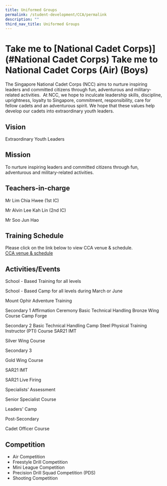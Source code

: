 ```yaml
---
title: Uniformed Groups
permalink: /student-development/CCA/permalink
description: ""
third_nav_title: Uniformed Groups
---
```




Take me to [National Cadet Corps)](#National Cadet Corps)
Take me to 
National Cadet Corps (Air) (Boys)
=================================

  

The Singapore National Cadet Corps (NCC) aims to nurture inspiring leaders and committed citizens through fun, adventurous and military-related activities.  At NCC, we hope to inculcate leadership skills, discipline, uprightness, loyalty to Singapore, commitment, responsibility, care for fellow cadets and an adventurous spirit. We hope that these values help develop our cadets into extraordinary youth leaders.

  

Vision
------

Extraordinary Youth Leaders

Mission
-------

To nurture inspiring leaders and committed citizens through fun, adventurous and military-related activities.

Teachers-in-charge
------------------

Mr Lim Chia Hwee (1st IC)  

Mr Alvin Lee Kah Lin (2nd IC)

Mr Soo Jun Hao  

Training Schedule
-----------------

Please click on the link below to view CCA venue & schedule.   
[CCA venue & schedule](https://chungchenghighyishun-moe-edu-sg-admin.cwp.sg/useful-links/parents/cca-venue-n-schedule)

Activities/Events
-----------------

School - Based Training for all levels

School - Based Camp for all levels during March or June

Mount Ophir Adventure Training

  

Secondary 1
Affirmation Ceremony
Basic Technical Handling
Bronze Wing Course
Camp Forge

  

Secondary 2
Basic Technical Handling
Camp Steel
Physical Training Instructor (PTI) Course
SAR21 IMT

Silver Wing Course

  

Secondary 3

Gold Wing Course

SAR21 IMT

SAR21 Live Firing

Specialists’ Assessment

Senior Specialist Course

Leaders' Camp

Post-Secondary

Cadet Officer Course

  

Competition
-----------

*   Air Competition
*   Freestyle Drill Competition
*   Mini League Competition
*   Precision Drill Squad Competition (PDS)
*   Shooting Competition
